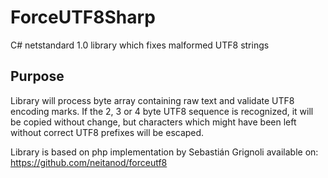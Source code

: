 # ForceUTF8Sharp
C# netstandard 1.0 library which fixes malformed UTF8 strings

## Purpose
Library will process byte array containing raw text and validate UTF8 encoding marks.
If the 2, 3 or 4 byte UTF8 sequence is recognized, it will be copied without change,
but characters which might have been left without correct UTF8 prefixes will be escaped.

Library is based on php implementation by Sebastián Grignoli available on:
https://github.com/neitanod/forceutf8